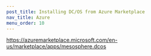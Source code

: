 ```yaml
---
post_title: Installing DC/OS from Azure Marketplace
nav_title: Azure
menu_order: 10
---
```


https://azuremarketplace.microsoft.com/en-us/marketplace/apps/mesosphere.dcos
